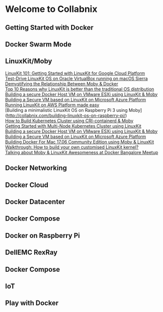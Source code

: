 
# Welcome to Collabnix

## Getting Started with Docker<br>

## Docker Swarm Mode<br>


## LinuxKit/Moby

[LinuxKit 101: Getting Started with LinuxKit for Google Cloud Platform](https://collabnix.com/linuxkit-101-getting-started-with-linuxkit-on-google-cloud-platform/) <br>
[Test-Drive LinuxKit OS on Oracle VirtualBox running on macOS Sierra](http://collabnix.com/test-drive-linuxkit-os-on-oracle-virtualbox-running-on-macos-sierra/)<br>
[Demystifying the Relationship Between Moby & Docker](http://collabnix.com/demystifying-the-relationship-between-moby-docker/)<br>
[Top 10 Reasons why LinuxKit is better than the traditional OS distribution](http://collabnix.com/top-10-reasons-why-linuxkit-is-better-than-the-traditional-os-distribution/) <br>
[Building a secure Docker Host VM on VMware ESXi using LinuxKit & Moby](https://collabnix.com/building-a-secure-vmware-infrastructure-using-moby-linuxkit/) <br>
[Building a Secure VM based on LinuxKit on Microsoft Azure Platform](https://collabnix.com/running-linuxkit-os-on-microsoft-azure-platform-for-the-first-time/) <br>
[Running LinuxKit on AWS Platform made easy](https://collabnix.com/running-linuxkitos-on-amazon-web-service-platformaws/)<br>
[Building a minimalistic LinuxKit OS on Raspberry Pi 3 using Moby] (http://collabnix.com/building-linuxkit-os-on-raspberry-pi/) <br>
[How to Build Kubernetes Cluster using CRI-containerd & Moby](http://collabnix.com/building-multi-node-kubernetes-cluster-using-linuxkit-cri-containerd/) <br>
[Getting Started with Multi-Node Kubernetes Cluster using LinuxKit](http://collabnix.com/getting-started-with-multi-node-kubernetes-cluster-using-linuxkit/) <br>
[Building a secure Docker Host VM on VMware ESXi using LinuxKit & Moby](http://collabnix.com/building-a-secure-vmware-infrastructure-using-moby-linuxkit/) <br>
[Building a Secure VM based on LinuxKit on Microsoft Azure Platform](http://collabnix.com/running-linuxkit-os-on-microsoft-azure-platform-for-the-first-time/) <br>
[Building Docker For Mac 17.06 Community Edition using Moby & LinuxKit](http://collabnix.com/building-docker-for-mac-17-06-using-moby/) <br>
[Walkthrough: How to build your own customised LinuxKit kernel?](http://collabnix.com/building-your-own-customised-kernel-with-linuxkit/) <br>
[Talking about Moby & LinuxKit Awesomeness at Docker Bangalore Meetup](http://collabnix.com/speaking-at-bangalore-docker-meetup-moby-linuxkit/)


## Docker Networking<br>

## Docker Cloud<br>

## Docker Datacenter<br>

## Docker Compose<br>

## Docker on Raspberry Pi<br>

## DellEMC RexRay

## Docker Compose

## IoT

## Play with Docker









